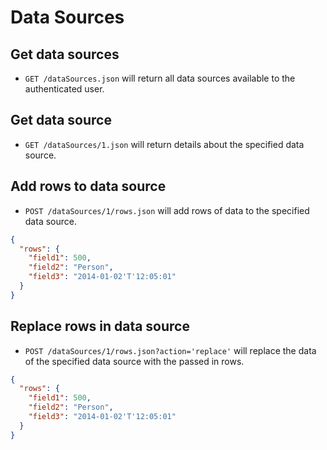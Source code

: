 Data Sources
========

Get data sources
------------

* `GET /dataSources.json` will return all data sources available to the authenticated user.

Get data source
------------

* `GET /dataSources/1.json` will return details about the specified data source.

Add rows to data source
------------

* `POST /dataSources/1/rows.json` will add rows of data to the specified data source.

```json
{
  "rows": {
    "field1": 500,
    "field2": "Person",
    "field3": "2014-01-02'T'12:05:01"
  }
}
```

Replace rows in data source
------------

* `POST /dataSources/1/rows.json?action='replace'` will replace the data of the specified data source with the passed in rows.

```json
{
  "rows": {
    "field1": 500,
    "field2": "Person",
    "field3": "2014-01-02'T'12:05:01"
  }
}
```